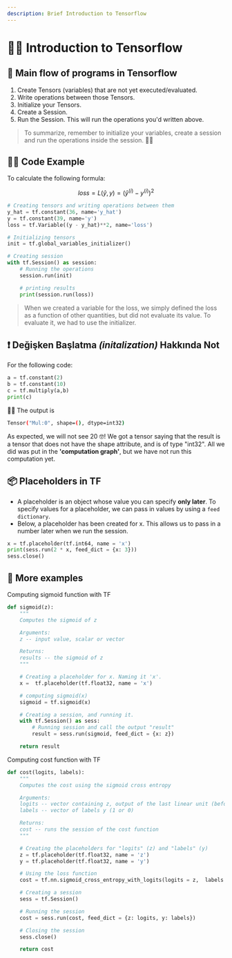 ```yaml
---
description: Brief Introduction to Tensorflow
---
```


# 🏃‍♀️ Introduction to Tensorflow

## 🚩 Main flow of programs in Tensorflow

1. Create Tensors \(variables\) that are not yet executed/evaluated.
2. Write operations between those Tensors.
3. Initialize your Tensors.
4. Create a Session.
5. Run the Session. This will run the operations you'd written above.

> To summarize, remember to initialize your variables, create a session and run the operations inside the session. 👩‍🏫

## 👩‍💻 Code Example

To calculate the following formula:

$$loss=L(\hat{y},y)=(\hat{y}^{(i)}-y^{(i)})^2$$

```python
# Creating tensors and writing operations between them 
y_hat = tf.constant(36, name='y_hat')
y = tf.constant(39, name='y')
loss = tf.Variable((y - y_hat)**2, name='loss')

# Initializing tensors
init = tf.global_variables_initializer()

# Creating session
with tf.Session() as session: 
    # Running the operations
    session.run(init) 

    # printing results
    print(session.run(loss))
```

> When we created a variable for the loss, we simply defined the loss as a function of other quantities, but did not evaluate its value. To evaluate it, we had to use the initializer.

## ❗ Değişken Başlatma _\(initalization\)_ Hakkında Not

For the following code:

```python
a = tf.constant(2)
b = tf.constant(10)
c = tf.multiply(a,b)
print(c)
```

🤸‍♀️ The output is

```bash
Tensor("Mul:0", shape=(), dtype=int32)
```

As expected, we will not see 20 🤓! We got a tensor saying that the result is a tensor that does not have the shape attribute, and is of type "int32". All we did was put in the **'computation graph'**, but we have not run this computation yet.

## 📦 Placeholders in TF

* A placeholder is an object whose value you can specify **only later**. To specify values for a placeholder, we can pass in values by using a `feed dictionary`. 
* Below, a placeholder has been created for x. This allows us to pass in a number later when we run the session.

```python
x = tf.placeholder(tf.int64, name = 'x')
print(sess.run(2 * x, feed_dict = {x: 3}))
sess.close()
```

## 🎀 More examples

Computing sigmoid function with TF

```python
def sigmoid(z):
    """
    Computes the sigmoid of z

    Arguments:
    z -- input value, scalar or vector

    Returns: 
    results -- the sigmoid of z
    """

    # Creating a placeholder for x. Naming it 'x'.
    x =  tf.placeholder(tf.float32, name = 'x')

    # computing sigmoid(x)
    sigmoid = tf.sigmoid(x)

    # Creating a session, and running it.
    with tf.Session() as sess:
        # Running session and call the output "result"
        result = sess.run(sigmoid, feed_dict = {x: z})

    return result
```

Computing cost function with TF

```python
def cost(logits, labels):
    """
    Computes the cost using the sigmoid cross entropy

    Arguments:
    logits -- vector containing z, output of the last linear unit (before the final sigmoid activation)
    labels -- vector of labels y (1 or 0) 

    Returns:
    cost -- runs the session of the cost function
    """

    # Creating the placeholders for "logits" (z) and "labels" (y)
    z = tf.placeholder(tf.float32, name = 'z')
    y = tf.placeholder(tf.float32, name = 'y')

    # Using the loss function
    cost = tf.nn.sigmoid_cross_entropy_with_logits(logits = z,  labels = y)

    # Creating a session
    sess = tf.Session()

    # Running the session 
    cost = sess.run(cost, feed_dict = {z: logits, y: labels})

    # Closing the session
    sess.close()

    return cost
```

